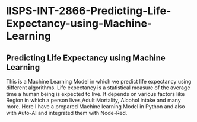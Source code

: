 # llSPS-INT-2866-Predicting-Life-Expectancy-using-Machine-Learning
## Predicting Life Expectancy using Machine Learning
This is a Machine Learning Model in which we predict life expectancy using different algorithms.
Life expectancy is a statistical measure of the average time a human being is expected to live. It depends on various factors like Region in which a person lives,Adult Mortality,
Alcohol intake and many more. Here I have a prepared Machine learning Model in Python and also with Auto-AI and integrated them with Node-Red.
